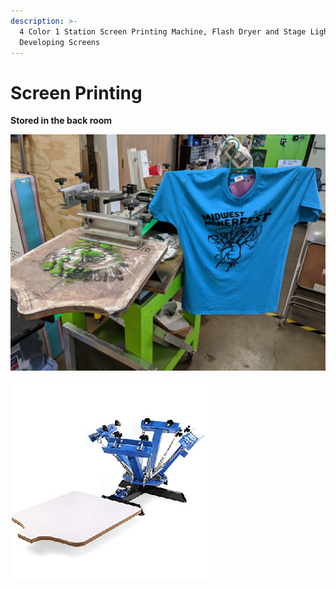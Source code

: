 ```yaml
---
description: >-
  4 Color 1 Station Screen Printing Machine, Flash Dryer and Stage Light for
  Developing Screens
---
```


# Screen Printing

**Stored in the back room**

![](../.gitbook/assets/img_20190827_192101.jpg)

![](../.gitbook/assets/4colorscreenprintingmachine.png)



